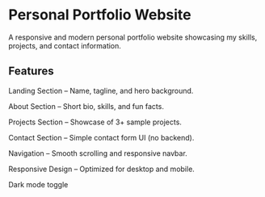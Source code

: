 #  Personal Portfolio Website

A responsive and modern personal portfolio website showcasing my skills, projects, and contact information.

## Features

Landing Section – Name, tagline, and hero background.

About Section – Short bio, skills, and fun facts.

Projects Section – Showcase of 3+ sample projects.

Contact Section – Simple contact form UI (no backend).

Navigation – Smooth scrolling and responsive navbar.

Responsive Design – Optimized for desktop and mobile.

Dark mode toggle

